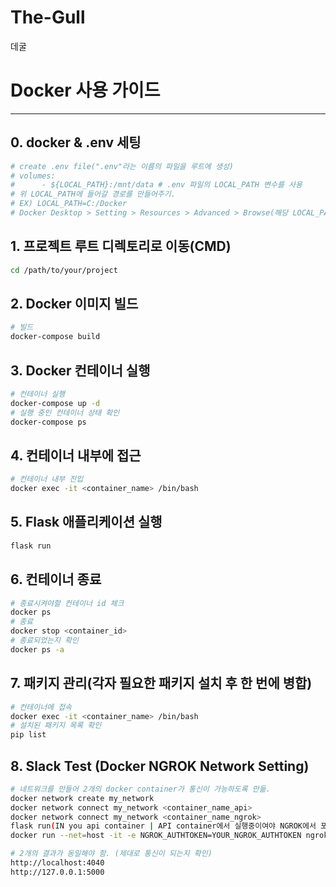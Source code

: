 # The-Gull
데굴

# Docker 사용 가이드
---
## 0. docker & .env 세팅
```bash
# create .env file(".env"라는 이름의 파일을 루트에 생성)
# volumes:
#      - ${LOCAL_PATH}:/mnt/data # .env 파일의 LOCAL_PATH 변수를 사용
# 위 LOCAL_PATH에 들어갈 경로를 만들어주기.
# EX) LOCAL_PATH=C:/Docker
# Docker Desktop > Setting > Resources > Advanced > Browse(해당 LOCAL_PATH로)
```

## 1. 프로젝트 루트 디렉토리로 이동(CMD)
```bash
cd /path/to/your/project
```
## 2. Docker 이미지 빌드
```bash
# 빌드
docker-compose build
```
## 3. Docker 컨테이너 실행
```bash
# 컨테이너 실행
docker-compose up -d
# 실행 중인 컨테이너 상태 확인
docker-compose ps
```
## 4. 컨테이너 내부에 접근
```bash
# 컨테이너 내부 진입
docker exec -it <container_name> /bin/bash
```
## 5. Flask 애플리케이션 실행
```bash
flask run
```
## 6. 컨테이너 종료
```bash
# 종료시켜야할 컨테이너 id 체크
docker ps
# 종료
docker stop <container_id>
# 종료되었는지 확인
docker ps -a
```
## 7. 패키지 관리(각자 필요한 패키지 설치 후 한 번에 병합) 
```bash
# 컨테이너에 접속
docker exec -it <container_name> /bin/bash
# 설치된 패키지 목록 확인
pip list
```

## 8. Slack Test (Docker NGROK Network Setting)
```bash
# 네트워크를 만들어 2개의 docker container가 통신이 가능하도록 만듦.
docker network create my_network
docker network connect my_network <container_name_api>
docker network connect my_network <container_name_ngrok>
flask run(IN you api container | API container에서 실행중이여야 NGROK에서 포워딩 가능. 반드시 선행.) 
docker run --net=host -it -e NGROK_AUTHTOKEN=YOUR_NGROK_AUTHTOKEN ngrok/ngrok:latest http 5000(Your Flask Port | PowerShell 하나 더 열고, 프로젝트 폴더 경로에서 실행.)

# 2개의 결과가 동일해야 함. (제대로 통신이 되는지 확인)
http://localhost:4040
http://127.0.0.1:5000
```

